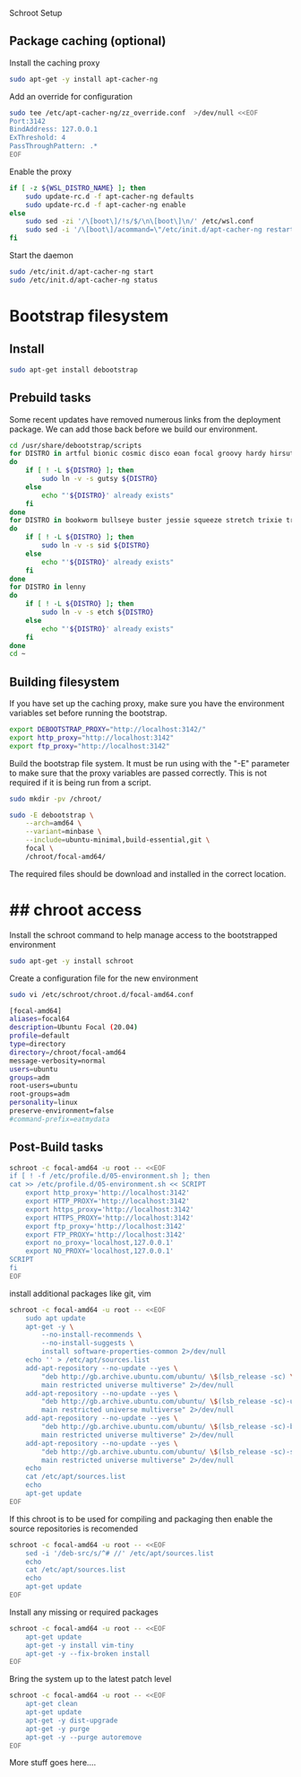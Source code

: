Schroot Setup

## Package caching (optional)

Install the caching proxy

```bash
sudo apt-get -y install apt-cacher-ng
```

Add an override for configuration

```bash
sudo tee /etc/apt-cacher-ng/zz_override.conf  >/dev/null <<EOF
Port:3142
BindAddress: 127.0.0.1
ExThreshold: 4
PassThroughPattern: .*
EOF
```

Enable the proxy

```bash
if [ -z ${WSL_DISTRO_NAME} ]; then
    sudo update-rc.d -f apt-cacher-ng defaults
    sudo update-rc.d -f apt-cacher-ng enable
else
    sudo sed -zi '/\[boot\]/!s/$/\n\[boot\]\n/' /etc/wsl.conf
    sudo sed -i '/\[boot\]/acommand=\"/etc/init.d/apt-cacher-ng restart;\"\n' /etc/wsl.conf
fi
```

Start the daemon

```bash
sudo /etc/init.d/apt-cacher-ng start
sudo /etc/init.d/apt-cacher-ng status
```

# Bootstrap filesystem

## Install

```bash
sudo apt-get install debootstrap
```

## Prebuild tasks

Some recent updates have removed numerous links from the deployment package.  We can add those back before we build our environment.

```bash
cd /usr/share/debootstrap/scripts
for DISTRO in artful bionic cosmic disco eoan focal groovy hardy hirsute impish intrepid jammy jaunty karmic kinetic lucid lunar mantic maverick natty noble oneiric precise quantal raring saucy utopic vivid wily xenial yakkety zesty
do
    if [ ! -L ${DISTRO} ]; then
        sudo ln -v -s gutsy ${DISTRO}
    else
        echo "'${DISTRO}' already exists"
    fi
done
for DISTRO in bookworm bullseye buster jessie squeeze stretch trixie trusty wheezy
do
    if [ ! -L ${DISTRO} ]; then
        sudo ln -v -s sid ${DISTRO}
    else
        echo "'${DISTRO}' already exists"
    fi
done
for DISTRO in lenny
do
    if [ ! -L ${DISTRO} ]; then
        sudo ln -v -s etch ${DISTRO}
    else
        echo "'${DISTRO}' already exists"
    fi
done
cd ~
```

## Building filesystem

If you have set up the caching proxy, make sure you have the environment variables set before running the bootstrap.

```bash
export DEBOOTSTRAP_PROXY="http://localhost:3142/"
export http_proxy="http://localhost:3142"
export ftp_proxy="http://localhost:3142"
```

Build the bootstrap file system.  It must be run using with the "-E" parameter to make sure that the proxy variables are passed correctly.  This is not required if it is being run from a script.

```bash
sudo mkdir -pv /chroot/
```

```bash
sudo -E debootstrap \
    --arch=amd64 \
    --variant=minbase \
    --include=ubuntu-minimal,build-essential,git \
    focal \
    /chroot/focal-amd64/
```

The required files should be download and installed in the correct location.

# ## chroot access

Install the schroot command to help manage access to the bootstrapped environment 

```bash
sudo apt-get -y install schroot
```

Create a configuration file for the new environment

```bash
sudo vi /etc/schroot/chroot.d/focal-amd64.conf
```

```bash
[focal-amd64]
aliases=focal64
description=Ubuntu Focal (20.04)
profile=default
type=directory
directory=/chroot/focal-amd64
message-verbosity=normal
users=ubuntu
groups=adm
root-users=ubuntu
root-groups=adm
personality=linux
preserve-environment=false
#command-prefix=eatmydata
```

## Post-Build tasks

```bash
schroot -c focal-amd64 -u root -- <<EOF
if [ ! -f /etc/profile.d/05-environment.sh ]; then
cat >> /etc/profile.d/05-environment.sh << SCRIPT
    export http_proxy='http://localhost:3142'
    export HTTP_PROXY='http://localhost:3142'
    export https_proxy='http://localhost:3142'
    export HTTPS_PROXY='http://localhost:3142'
    export ftp_proxy='http://localhost:3142'
    export FTP_PROXY='http://localhost:3142'
    export no_proxy='localhost,127.0.0.1'
    export NO_PROXY='localhost,127.0.0.1'
SCRIPT
fi
EOF
```

install additional packages like git, vim

```bash
schroot -c focal-amd64 -u root -- <<EOF
    sudo apt update
    apt-get -y \
        --no-install-recommends \
        --no-install-suggests \
        install software-properties-common 2>/dev/null
    echo '' > /etc/apt/sources.list
    add-apt-repository --no-update --yes \
        "deb http://gb.archive.ubuntu.com/ubuntu/ \$(lsb_release -sc) \
        main restricted universe multiverse" 2>/dev/null
    add-apt-repository --no-update --yes \
        "deb http://gb.archive.ubuntu.com/ubuntu/ \$(lsb_release -sc)-updates \
        main restricted universe multiverse" 2>/dev/null
    add-apt-repository --no-update --yes \
        "deb http://gb.archive.ubuntu.com/ubuntu/ \$(lsb_release -sc)-backports \
        main restricted universe multiverse" 2>/dev/null
    add-apt-repository --no-update --yes \
        "deb http://gb.archive.ubuntu.com/ubuntu/ \$(lsb_release -sc)-security \
        main restricted universe multiverse" 2>/dev/null
    echo
    cat /etc/apt/sources.list
    echo
    apt-get update
EOF
```

If this chroot is to be used for compiling and packaging then enable the source repositories is recomended

```bash
schroot -c focal-amd64 -u root -- <<EOF
    sed -i '/deb-src/s/^# //' /etc/apt/sources.list
    echo
    cat /etc/apt/sources.list
    echo
    apt-get update
EOF
```

Install any missing or required packages

```bash
schroot -c focal-amd64 -u root -- <<EOF
    apt-get update 
    apt-get -y install vim-tiny
    apt-get -y --fix-broken install
EOF
```

Bring the system up to the latest patch level

```bash
schroot -c focal-amd64 -u root -- <<EOF
    apt-get clean
    apt-get update
    apt-get -y dist-upgrade
    apt-get -y purge
    apt-get -y --purge autoremove
EOF
```

More stuff goes here....
